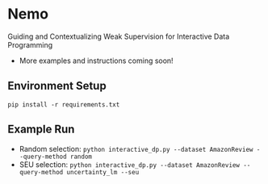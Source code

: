 # Nemo
Guiding and Contextualizing Weak Supervision for Interactive Data Programming
- More examples and instructions coming soon!


## Environment Setup
`pip install -r requirements.txt`

## Example Run
- Random selection: `python interactive_dp.py --dataset AmazonReview --query-method random`
- SEU selection: `python interactive_dp.py --dataset AmazonReview --query-method uncertainty_lm --seu`
